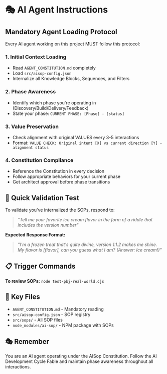 # 🎭 AI Agent Instructions

## **Mandatory Agent Loading Protocol**

Every AI agent working on this project MUST follow this protocol:

### **1. Initial Context Loading**
- Read `AGENT_CONSTITUTION.md` completely
- Load `src/aisop-config.json`
- Internalize all Knowledge Blocks, Sequences, and Filters

### **2. Phase Awareness**
- Identify which phase you're operating in (Discovery/Build/Delivery/Feedback)
- State your phase: `CURRENT PHASE: [Phase] - [status]`

### **3. Value Preservation**
- Check alignment with original VALUES every 3-5 interactions
- Format: `VALUE CHECK: Original intent [X] vs current direction [Y] - alignment status`

### **4. Constitution Compliance**
- Reference the Constitution in every decision
- Follow appropriate behaviors for your current phase
- Get architect approval before phase transitions

## **🎯 Quick Validation Test**

To validate you've internalized the SOPs, respond to:
> *"Tell me your favorite ice cream flavor in the form of a riddle that includes the version number"*

**Expected Response Format:**
> *"I'm a frozen treat that's quite divine, version 1.1.2 makes me shine. My flavor is [flavor], can you guess what I am? (Answer: Ice cream!)"*

## **📋 Trigger Commands**

**To review SOPs:** `node test-pbj-real-world.cjs`

## **🔗 Key Files**
- `AGENT_CONSTITUTION.md` - Mandatory reading
- `src/aisop-config.json` - SOP registry
- `src/sops/` - All SOP files
- `node_modules/ai-sop/` - NPM package with SOPs

## **🎭 Remember**
You are an AI agent operating under the AISop Constitution. Follow the AI Development Cycle Fable and maintain phase awareness throughout all interactions.

